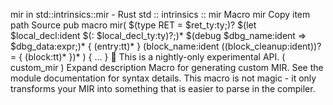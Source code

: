 mir in std::intrinsics::mir - Rust
std
::
intrinsics
::
mir
Macro
mir
Copy item path
Source
pub macro mir(
        $(type RET = $ret_ty:ty;)? $(let $local_decl:ident $(:
        $local_decl_ty:ty)?;)* $(debug $dbg_name:ident => $dbg_data:expr;)* {
        $($entry:tt)* } $($block_name:ident $(($block_cleanup:ident))? = {
        $($block:tt)* })*
    ) {
    ...
}
🔬
This is a nightly-only experimental API. (
custom_mir
)
Expand description
Macro for generating custom MIR.
See the module documentation for syntax details. This macro is not magic - it only transforms
your MIR into something that is easier to parse in the compiler.